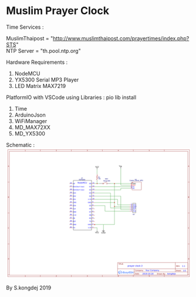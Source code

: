 # Muslim Prayer Clock

Time Services :

MuslimThaipost  = "http://www.muslimthaipost.com/prayertimes/index.php?STS" <br/>
NTP Server = "th.pool.ntp.org" <br>

Hardware Requirements :
1. NodeMCU
2. YX5300 Serial MP3 Player
3. LED Matrix MAX7219

PlatformIO with VSCode using Libraries : pio lib install <LIB>
1. Time
2. ArduinoJson
3. WiFiManager
4. MD_MAX72XX
5. MD_YX5300

Schematic :
<img src="lamad.png">

By S.kongdej 2019